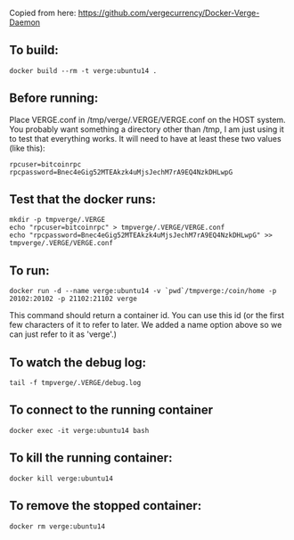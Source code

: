 Copied from here: 
   https://github.com/vergecurrency/Docker-Verge-Daemon

To build:
---
    docker build --rm -t verge:ubuntu14 .


Before running:
---
Place VERGE.conf in /tmp/verge/.VERGE/VERGE.conf on the HOST system. You probably want something a directory other than /tmp,
I am just using it to test that everything works. It will need to have at least these two values (like this):

    rpcuser=bitcoinrpc
    rpcpassword=Bnec4eGig52MTEAkzk4uMjsJechM7rA9EQ4NzkDHLwpG


Test that the docker runs:
---
    mkdir -p tmpverge/.VERGE
    echo "rpcuser=bitcoinrpc" > tmpverge/.VERGE/VERGE.conf
    echo "rpcpassword=Bnec4eGig52MTEAkzk4uMjsJechM7rA9EQ4NzkDHLwpG" >> tmpverge/.VERGE/VERGE.conf


To run:
---
    docker run -d --name verge:ubuntu14 -v `pwd`/tmpverge:/coin/home -p 20102:20102 -p 21102:21102 verge

This command should return a container id. You can use this id (or the first few characters of it to refer to later. We added a name option above so we can just refer to it as 'verge'.)

To watch the debug log:
---
    tail -f tmpverge/.VERGE/debug.log

To connect to the running container
---
    docker exec -it verge:ubuntu14 bash

To kill the running container:
---
    docker kill verge:ubuntu14

To remove the stopped container:
---
    docker rm verge:ubuntu14

